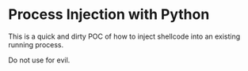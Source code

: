 # Process Injection with Python

This is a quick and dirty POC of how to inject shellcode into an existing running process.

Do not use for evil.